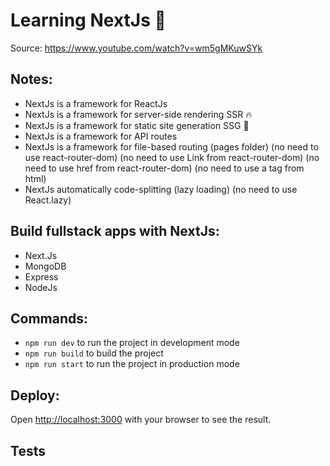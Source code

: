 # Learning NextJs 📝

Source: https://www.youtube.com/watch?v=wm5gMKuwSYk

## Notes:
- NextJs is a framework for ReactJs 
- NextJs is a framework for server-side rendering SSR 🔥
- NextJs is a framework for static site generation SSG 🚀
- NextJs is a framework for API routes
- NextJs is a framework for file-based routing (pages folder) (no need to use react-router-dom) (no need to use Link from react-router-dom) (no need to use href from react-router-dom) (no need to use a tag from html)
- NextJs automatically code-splitting (lazy loading) (no need to use React.lazy)

## Build fullstack apps with NextJs:
- Next.Js
- MongoDB
- Express
- NodeJs

## Commands:
- `npm run dev` to run the project in development mode
- `npm run build` to build the project
- `npm run start` to run the project in production mode

## Deploy:
Open [http://localhost:3000](http://localhost:3000) with your browser to see the result.

## Tests
